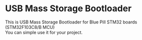 # USB Mass Storage Bootloader
This is USB Mass Storage Bootloader for Blue Pill STM32 boards (STM32F103C8/B MCU)</br>
You can simple use it for your project.
